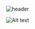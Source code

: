 ![header](https://capsule-render.vercel.app/api?type=waving&color=gradient&height=100&section=header&text=🍀🍄Hey%20Everyone!🍄🍀&fontSize=50)

![Alt text](https://spotify-recently-played-readme.vercel.app/api?user=malaklovesunicorns&unique={true|1|on|yes})


